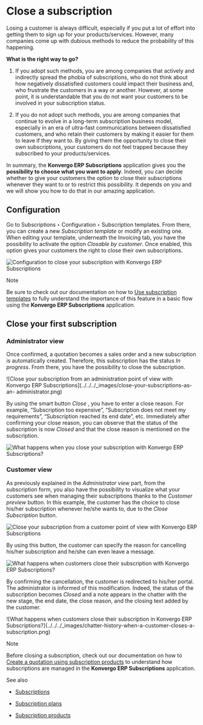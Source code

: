 # Close a subscription

Losing a customer is always difficult, especially if you put a lot of effort
into getting them to sign up for your products/services. However, many
companies come up with dubious methods to reduce the probability of this
happening.

**What is the right way to go?**

  1. If you adopt such methods, you are among companies that actively and indirectly spread the phobia of subscriptions, who do not think about how negatively dissatisfied customers could impact their business and, who frustrate the customers in a way or another. However, at some point, it is understandable that you do not want your customers to be involved in your subscription status.

  2. If you do not adopt such methods, you are among companies that continue to evolve in a long-term subscription business model, especially in an era of ultra-fast communications between dissatisfied customers, and who retain their customers by making it easier for them to leave if they want to. By giving them the opportunity to close their own subscriptions, your customers do not feel trapped because they subscribed to your products/services.

In summary, the **Konvergo ERP Subscriptions** application gives you the **possibility
to choose what you want to apply**. Indeed, you can decide whether to give
your customers the option to close their subscriptions whenever they want to
or to restrict this possibility. It depends on you and we will show you how to
do that in our amazing application.

## Configuration

Go to Subscriptions ‣ Configuration ‣ Subscription templates. From there, you
can create a new _Subscription template_ or modify an existing one. When
editing your template, underneath the Invoicing tab, you have the possibility
to activate the option _Closable by customer_. Once enabled, this option gives
your customers the right to close their own subscriptions.

![Configuration to close your subscription with Konvergo ERP
Subscriptions](../../../_images/configuration-to-close-your-subscriptions.png)
<div class="alert alert-primary">
<p class="alert-title">
Note</p><p>Be sure to check out our documentation on
how to <a href="plans">Use subscription templates</a>
to fully understand the importance of this feature in a basic flow using the
<b>Konvergo ERP Subscriptions</b> application.</p>
</div>

## Close your first subscription

### Administrator view

Once confirmed, a quotation becomes a sales order and a new subscription is
automatically created. Therefore, this subscription has the status _In
progress_. From there, you have the possibility to close the subscription.

![Close your subscription from an administration point of view with Konvergo ERP
Subscriptions](../../../_images/close-your-subscriptions-as-an-
administrator.png)

By using the smart button _Close_ , you have to enter a close reason. For
example, “Subscription too expensive”, “Subscription does not meet my
requirements”, “Subscription reached its end date”, etc. Immediately after
confirming your close reason, you can observe that the status of the
subscription is now _Closed_ and that the close reason is mentioned on the
subscription.

![What happens when you close your subscription with Konvergo ERP
Subscriptions?](../../../_images/use-of-close-reasons.png)

### Customer view

As previously explained in the _Administrator view_ part, from the
subscription form, you also have the possibility to visualize what your
customers see when managing their subscriptions thanks to the _Customer
preview_ button. In this example, the customer has the choice to close his/her
subscription whenever he/she wants to, due to the _Close Subscription_ button.

![Close your subscription from a customer point of view with Konvergo ERP
Subscriptions](../../../_images/close-your-subscriptions-as-a-customer.png)

By using this button, the customer can specify the reason for cancelling
his/her subscription and he/she can even leave a message.

![What happens when customers close their subscription with Konvergo ERP
Subscriptions?](../../../_images/use-of-close-reasons-as-a-customer.png)

By confirming the cancellation, the customer is redirected to his/her portal.
The administrator is informed of this modification. Indeed, the status of the
subscription becomes _Closed_ and a note appears in the chatter with the new
stage, the end date, the close reason, and the closing text added by the
customer.

![What happens when customers close their subscription in Konvergo ERP
Subscriptions?](../../../_images/chatter-history-when-a-customer-closes-a-
subscription.png) <div class="alert alert-primary">
<p class="alert-title">
Note</p><p>Before closing a subscription, check out our documentation on how to
<a href="../subscriptions">Create a quotation using subscription products</a>
to understand how subscriptions are managed in the <b>Konvergo ERP Subscriptions</b> application.</p>
</div> <div class="alert alert-secondary">
<p class="alert-title">
See also</p><ul>
<li><p><a href="../subscriptions">Subscriptions</a></p></li>
<li><p><a href="plans">Subscription plans</a></p></li>
<li><p><a href="products">Subscription products</a></p></li>
</ul>
</div>

